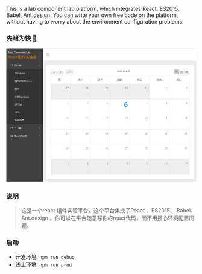 This is a lab component lab platform, which integrates React, ES2015, Babel, Ant.design. You can write your own free code on the platform, without having to worry about the environment configuration problems.
### 先睹为快 :tada:
![readme](https://github.com/leesx/react-component-lab/blob/master/README.png)

### 说明
> 这是一个react 组件实验平台，这个平台集成了React 、ES2015、 Babel、Ant.design 。你可以在平台随意写你的react代码，而不用担心环境配置问题。
### 启动
- 开发环境: `npm run debug`
- 线上环境: `npm run prod`
